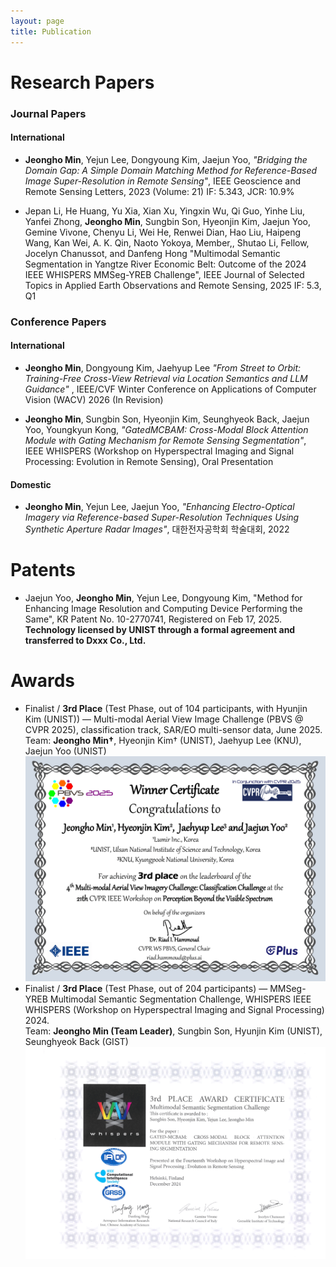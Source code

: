 ```yaml
---
layout: page
title: Publication
---
```


# Research Papers

### Journal Papers

#### International

- **Jeongho Min**, Yejun Lee, Dongyoung Kim, Jaejun Yoo, _"Bridging the Domain Gap: A Simple Domain Matching Method for Reference-Based Image Super-Resolution in Remote Sensing"_, IEEE Geoscience and Remote Sensing Letters, 2023 (Volume: 21) IF: 5.343, JCR: 10.9%


- Jepan Li, He Huang, Yu Xia, Xian Xu, Yingxin Wu, Qi Guo, Yinhe Liu, Yanfei Zhong, **Jeongho Min**, Sungbin Son, Hyeonjin Kim, Jaejun Yoo, Gemine Vivone, Chenyu Li, Wei He, Renwei Dian, Hao Liu, Haipeng Wang, Kan Wei, A. K. Qin, Naoto Yokoya, Member,, Shutao Li, Fellow, Jocelyn Chanussot, and Danfeng Hong "Multimodal Semantic Segmentation in Yangtze River Economic Belt: Outcome of the 2024 IEEE WHISPERS MMSeg-YREB Challenge", IEEE Journal of Selected Topics in Applied Earth Observations and Remote Sensing, 2025 IF: 5.3, Q1

### Conference Papers

#### International 
- **Jeongho Min**, Dongyoung Kim, Jaehyup Lee _"From Street to Orbit: Training-Free Cross-View Retrieval via Location Semantics and LLM Guidance"_
, IEEE/CVF Winter Conference on Applications of Computer Vision (WACV) 2026 (In Revision) 

- **Jeongho Min**, Sungbin Son, Hyeonjin Kim, Seunghyeok Back, Jaejun Yoo, Youngkyun Kong, _"GatedMCBAM: Cross-Modal Block Attention Module with Gating Mechanism for Remote Sensing Segmentation"_, IEEE WHISPERS (Workshop on Hyperspectral Imaging and Signal Processing: Evolution in Remote Sensing), Oral Presentation

#### Domestic

- **Jeongho Min**, Yejun Lee, Jaejun Yoo, _"Enhancing Electro-Optical Imagery via Reference-based Super-Resolution Techniques Using Synthetic Aperture Radar Images"_, 대한전자공학회 학술대회, 2022

# Patents

- Jaejun Yoo, **Jeongho Min**, Yejun Lee, Dongyoung Kim,
"Method for Enhancing Image Resolution and Computing Device Performing the Same",
KR Patent No. 10-2770741, Registered on Feb 17, 2025.
**Technology licensed by UNIST through a formal agreement and transferred to Dxxx Co., Ltd.**


# Awards
* Finalist / **3rd Place** (Test Phase, out of 104 participants, with Hyunjin Kim (UNIST)) — Multi-modal Aerial View Image Challenge (PBVS @ CVPR 2025), classification track, SAR/EO multi-sensor data, June 2025.  
   Team: **Jeongho Min†**,  Hyeonjin Kim† (UNIST), Jaehyup Lee (KNU), Jaejun Yoo (UNIST)
![PBVS 2025 Award Certificate](assets/img/PBVS_2025_Award_Certificates_MAVIC-C_Jeongho_Min-1.png)
* Finalist / **3rd Place** (Test Phase, out of 204 participants) — MMSeg-YREB Multimodal Semantic Segmentation Challenge, WHISPERS IEEE WHISPERS (Workshop on Hyperspectral Imaging and Signal Processing) 2024.  
  Team: **Jeongho Min (Team Leader)**, Sungbin Son, Hyunjin Kim (UNIST), Seunghyeok Back (GIST)
![MMSeg-YREB Award Certificate](assets/img/whispers2024_challenge_12162024_094032-1.png)
  
